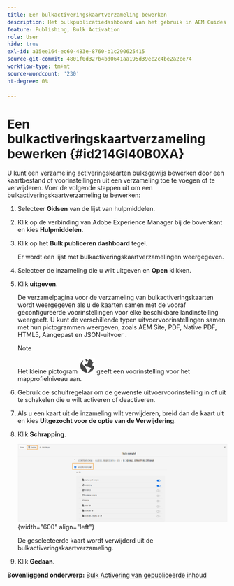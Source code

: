 ```yaml
---
title: Een bulkactiveringskaartverzameling bewerken
description: Het bulkpublicatiedashboard van het gebruik in AEM Guides. Leer een bulkactiveringskaartverzameling bewerken door kaartbestanden toe te voegen of te verwijderen.
feature: Publishing, Bulk Activation
role: User
hide: true
exl-id: a15ee164-ec60-483e-8760-b1c290625415
source-git-commit: 4801f0d327b4bd0641aa195d39ec2c4be2a2ce74
workflow-type: tm+mt
source-wordcount: '230'
ht-degree: 0%

---
```


# Een bulkactiveringskaartverzameling bewerken {#id214GI40B0XA}

U kunt een verzameling activeringskaarten bulksgewijs bewerken door een kaartbestand of voorinstellingen uit een verzameling toe te voegen of te verwijderen. Voer de volgende stappen uit om een bulkactiveringskaartverzameling te bewerken:

1. Selecteer **Gidsen** van de lijst van hulpmiddelen.

1. Klik op de verbinding van Adobe Experience Manager bij de bovenkant en kies **Hulpmiddelen**.

1. Klik op het **Bulk publiceren dashboard** tegel.

   Er wordt een lijst met bulkactiveringskaartverzamelingen weergegeven.

1. Selecteer de inzameling die u wilt uitgeven en **Open** klikken.

1. Klik **uitgeven**.

   De verzamelpagina voor de verzameling van bulkactiveringskaarten wordt weergegeven als u de kaarten samen met de vooraf geconfigureerde voorinstellingen voor elke beschikbare landinstelling weergeeft.
U kunt de verschillende typen uitvoervoorinstellingen samen met hun pictogrammen weergeven, zoals AEM Site, PDF, Native PDF, HTML5, Aangepast en JSON-uitvoer
.

   >[!NOTE]
   >
   > Het kleine pictogram ![](images/global-preset-icon.svg) geeft een voorinstelling voor het mapprofielniveau aan.


1. Gebruik de schuifregelaar om de gewenste uitvoervoorinstelling in of uit te schakelen die u wilt activeren of deactiveren.

1. Als u een kaart uit de inzameling wilt verwijderen, breid dan de kaart uit en kies **Uitgezocht voor de optie van de Verwijdering**.

1. Klik **Schrapping**.

   ![](images/bulk-activation-delete-map.png){width="600" align="left"}

   De geselecteerde kaart wordt verwijderd uit de bulkactiveringskaartverzameling.

1. Klik **Gedaan**.


**Bovenliggend onderwerp:**&#x200B;[ Bulk Activering van gepubliceerde inhoud ](conf-bulk-activation.md)
